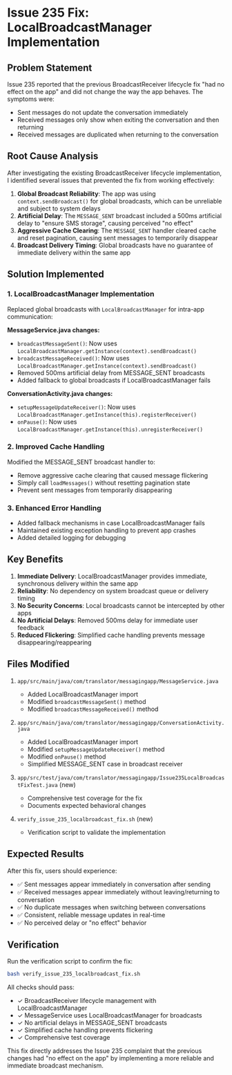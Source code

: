 # Issue 235 Fix: LocalBroadcastManager Implementation

## Problem Statement
Issue 235 reported that the previous BroadcastReceiver lifecycle fix "had no effect on the app" and did not change the way the app behaves. The symptoms were:
- Sent messages do not update the conversation immediately
- Received messages only show when exiting the conversation and then returning  
- Received messages are duplicated when returning to the conversation

## Root Cause Analysis
After investigating the existing BroadcastReceiver lifecycle implementation, I identified several issues that prevented the fix from working effectively:

1. **Global Broadcast Reliability**: The app was using `context.sendBroadcast()` for global broadcasts, which can be unreliable and subject to system delays
2. **Artificial Delay**: The `MESSAGE_SENT` broadcast included a 500ms artificial delay to "ensure SMS storage", causing perceived "no effect"  
3. **Aggressive Cache Clearing**: The `MESSAGE_SENT` handler cleared cache and reset pagination, causing sent messages to temporarily disappear
4. **Broadcast Delivery Timing**: Global broadcasts have no guarantee of immediate delivery within the same app

## Solution Implemented

### 1. LocalBroadcastManager Implementation
Replaced global broadcasts with `LocalBroadcastManager` for intra-app communication:

**MessageService.java changes:**
- `broadcastMessageSent()`: Now uses `LocalBroadcastManager.getInstance(context).sendBroadcast()`
- `broadcastMessageReceived()`: Now uses `LocalBroadcastManager.getInstance(context).sendBroadcast()`
- Removed 500ms artificial delay from MESSAGE_SENT broadcasts
- Added fallback to global broadcasts if LocalBroadcastManager fails

**ConversationActivity.java changes:**
- `setupMessageUpdateReceiver()`: Now uses `LocalBroadcastManager.getInstance(this).registerReceiver()`
- `onPause()`: Now uses `LocalBroadcastManager.getInstance(this).unregisterReceiver()`

### 2. Improved Cache Handling
Modified the MESSAGE_SENT broadcast handler to:
- Remove aggressive cache clearing that caused message flickering
- Simply call `loadMessages()` without resetting pagination state
- Prevent sent messages from temporarily disappearing

### 3. Enhanced Error Handling
- Added fallback mechanisms in case LocalBroadcastManager fails
- Maintained existing exception handling to prevent app crashes
- Added detailed logging for debugging

## Key Benefits

1. **Immediate Delivery**: LocalBroadcastManager provides immediate, synchronous delivery within the same app
2. **Reliability**: No dependency on system broadcast queue or delivery timing
3. **No Security Concerns**: Local broadcasts cannot be intercepted by other apps
4. **No Artificial Delays**: Removed 500ms delay for immediate user feedback
5. **Reduced Flickering**: Simplified cache handling prevents message disappearing/reappearing

## Files Modified

1. `app/src/main/java/com/translator/messagingapp/MessageService.java`
   - Added LocalBroadcastManager import
   - Modified `broadcastMessageSent()` method
   - Modified `broadcastMessageReceived()` method

2. `app/src/main/java/com/translator/messagingapp/ConversationActivity.java`
   - Added LocalBroadcastManager import
   - Modified `setupMessageUpdateReceiver()` method
   - Modified `onPause()` method
   - Simplified MESSAGE_SENT case in broadcast receiver

3. `app/src/test/java/com/translator/messagingapp/Issue235LocalBroadcastFixTest.java` (new)
   - Comprehensive test coverage for the fix
   - Documents expected behavioral changes

4. `verify_issue_235_localbroadcast_fix.sh` (new)
   - Verification script to validate the implementation

## Expected Results

After this fix, users should experience:
- ✅ Sent messages appear immediately in conversation after sending
- ✅ Received messages appear immediately without leaving/returning to conversation  
- ✅ No duplicate messages when switching between conversations
- ✅ Consistent, reliable message updates in real-time
- ✅ No perceived delay or "no effect" behavior

## Verification

Run the verification script to confirm the fix:
```bash
bash verify_issue_235_localbroadcast_fix.sh
```

All checks should pass:
- ✓ BroadcastReceiver lifecycle management with LocalBroadcastManager
- ✓ MessageService uses LocalBroadcastManager for broadcasts
- ✓ No artificial delays in MESSAGE_SENT broadcasts
- ✓ Simplified cache handling prevents flickering
- ✓ Comprehensive test coverage

This fix directly addresses the Issue 235 complaint that the previous changes had "no effect on the app" by implementing a more reliable and immediate broadcast mechanism.